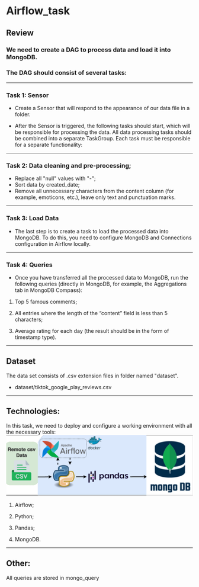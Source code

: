 # Airflow_task
## Review
### We need to create a DAG to process data and load it into MongoDB.
### The DAG should consist of several tasks:
----------------------------------
### Task 1: Sensor
* Create a Sensor that will respond to the appearance of our data file in a folder.

* After the Sensor is triggered, the following tasks should start, which will be responsible for processing the data. All data processing tasks should be combined into a separate TaskGroup. Each task must be responsible for a separate functionality:
---------------------
### Task 2: Data cleaning and pre-processing;
* Replace all "null" values with "-";
* Sort data by created_date;
* Remove all unnecessary characters from the content column (for example, emoticons, etc.), leave only text and punctuation marks.
----------------------
### Task 3: Load Data
* The last step is to create a task to load the processed data into MongoDB. To do this, you need to configure MongoDB and Connections configuration in Airflow locally.
---------------------
### Task 4: Queries

* Once you have transferred all the processed data to MongoDB, run the following queries (directly in MongoDB, for example, the Aggregations tab in MongoDB Compass):

1. Top 5 famous comments;

2. All entries where the length of the “content” field is less than 5 characters;

3. Average rating for each day (the result should be in the form of timestamp type).
--------
## Dataset

The data set consists of .csv extension files in folder named "dataset".
* dataset/tiktok_google_play_reviews.csv
--------
## Technologies:
In this task, we need to deploy and configure a working environment with all the necessary tools:
![The schema of architecture](/airflow_stack.drawio.png)

1. Airflow;

2. Python;

3. Pandas;

4. MongoDB.

--------
## Other:
All queries are stored in mongo_query


